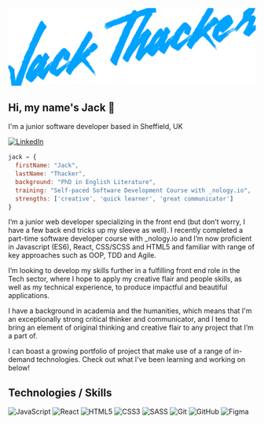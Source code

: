 <img src="./thacker-banner.png" alt="banner" title="banner">

## Hi, my name's Jack 👋

I'm a junior software developer based in Sheffield, UK

[![LinkedIn](https://img.shields.io/badge/-LinkedIn-0A66C2?logo=linkedin&logoColor=white&style=for-the-badge)](https://www.linkedin.com/in/jack-thacker-b568b11b4/)

```javascript
jack = {
  firstName: "Jack",
  lastName: "Thacker",
  background: "PhD in English Literature",
  training: "Self-paced Software Development Course with _nology.io",
  strengths: ['creative', 'quick learner', 'great communicator']
}
```

I’m a junior web developer specializing in the front end (but don’t worry, I have a few back end tricks up my sleeve as well). I recently completed a part-time software developer course with _nology.io and I’m now proficient in Javascript (ES6), React, CSS/SCSS and HTML5 and familiar with range of key approaches such as OOP, TDD and Agile.

I’m looking to develop my skills further in a fulfilling front end role in the Tech sector, where I hope to apply my creative flair and people skills, as well as my technical experience, to produce impactful and beautiful applications. 

I have a background in academia and the humanities, which means that I'm an exceptionally strong critical thinker and communicator, and I tend to bring an element of original thinking and creative flair to any project that I’m a part of. 

I can boast a growing portfolio of project that make use of a range of in-demand technologies. Check out what I've been learning and working on below!

## Technologies / Skills

![JavaScript](https://img.shields.io/badge/-JavaScript-F7DF1E?logo=javascript&logoColor=white&style=for-the-badge&link=/)
![React](https://img.shields.io/badge/react%20-%2320232a.svg?&style=for-the-badge&logo=react&logoColor=%2361DAFB)
![HTML5](https://img.shields.io/badge/-HTML5-E34F26?logo=html5&logoColor=white&style=for-the-badge&link=/)
![CSS3](https://img.shields.io/badge/-CSS3-1572B6?logo=css3&logoColor=white&style=for-the-badge&link=/)
![SASS](https://img.shields.io/badge/Sass-CC6699?style=for-the-badge&logo=sass&logoColor=white)
![Git](https://img.shields.io/badge/git%20-%23F05033.svg?&style=for-the-badge&logo=git&logoColor=white)
![GitHub](https://img.shields.io/badge/github%20-%23121011.svg?&style=for-the-badge&logo=github&logoColor=white)
![Figma](https://img.shields.io/badge/-Figma-F24E1E?logo=figma&logoColor=white&style=for-the-badge&link=/)

